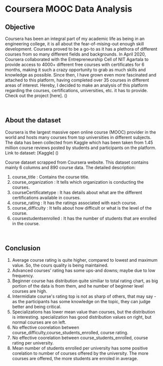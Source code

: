 # Coursera MOOC Data Analysis

## Objective

Coursera has been an integral part of my academic life as being in an engineering college, it is all about the fear-of-mising-out enough skill development. Coursera proved to be a go-to as it has a plethora of different courses from so many different fields and backgrounds. In April 2020, Coursera collaborated with the Entrepreneurship Cell of NIT Agartala to provide access to 4000+ different free courses with certificates for 6 months, making it such a crazy opportunity to grab as much skills and knowledge as possible. Since then, I have grown even more fascinated and attached to this platform, having completed over 35 courses in different areas of interest. Hereby, I decided to make an analysis of this platform regarding the courses, certifications, universities, etc. it has to provide.
Check out the project [here]. ()

<br/>

## About the dataset

Coursera is the largest massive open online course (MOOC) provider in the world and hosts many courses from top universities in different subjects. The data has been collected from Kaggle which has been taken from 1.45 million course reviews posted by students and participants on the platform. 
Link to dataset: [Kaggle] ()

Course dataset scrapped from Coursera website. This dataset contains mainly 6 columns and 890 course data. The detailed description:

1. course_title : Contains the course title.
2. course_organization : It tells which organization is conducting the courses.
3. courseCertificatetype : It has details about what are the different certifications available in courses.
4. course_rating : It has the ratings associated with each course.
5. course_difficulty : It tells about how difficult or what is the level of the course.
6. coursestudentsenrolled : It has the number of students that are enrolled in the course.

<br/>

## Conclusion

1. Average course rating is quite higher, compared to lowest and maximum value. So, the cours quality is being maintained.
2. Advanced courses' rating has some ups-and downs; maybe due to low frequency.
3. Beginner course has distribution quite similiar to total rating chart, as big portion of the data is from them, and he number of beginner level courses are high.
4. Intermidiate course's rating top is not as sharp of others, that may say - as the participants has some knowledge on the topic, they can judge better and being critical.
5. Specializations has lower mean value than courses, but the distribution is interesting. specialization has good distribution values on right, but normal courses are on left.
6. No effective coorelation between course_difficulty,course_students_enrolled, course rating.
7. No effective coorelation between course_students_enrolled, course rating per university.
8. Mean number of students enrolled per university has some positive corelation to number of courses offered by the university. The more courses are offered, the more students are enroled in average.